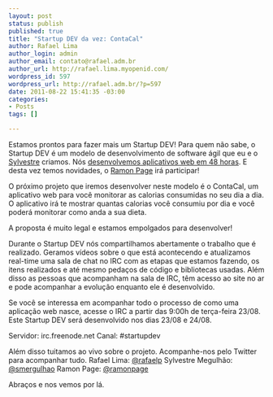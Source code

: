 ```yaml
--- 
layout: post
status: publish
published: true
title: "Startup DEV da vez: ContaCal"
author: Rafael Lima
author_login: admin
author_email: contato@rafael.adm.br
author_url: http://rafael.lima.myopenid.com/
wordpress_id: 597
wordpress_url: http://rafael.adm.br/?p=597
date: 2011-08-22 15:41:35 -03:00
categories: 
- Posts
tags: []

---
```

Estamos prontos para fazer mais um Startup DEV!
Para quem não sabe, o Startup DEV é um modelo de desenvolvimento de software ágil que eu e o <a href="http://mergulhao.info">Sylvestre</a> criamos. Nós <a href="http://startupdev.com.br">desenvolvemos aplicativos web em 48 horas</a>. E desta vez temos novidades, o <a href="http://ramonpage.com/">Ramon Page</a> irá participar!

O próximo projeto que iremos desenvolver neste modelo é o ContaCal, um aplicativo web para você monitorar as calorias consumidas no seu dia a dia. O aplicativo irá te mostrar quantas calorias você consumiu por dia e você poderá monitorar como anda a sua dieta.

A proposta é muito legal e estamos empolgados para desenvolver!

Durante o Startup DEV nós compartilhamos abertamente o trabalho que é realizado. Geramos vídeos sobre o que está acontecendo e atualizamos real-time uma sala de chat no IRC com as etapas que estamos fazendo, os itens realizados e até mesmo pedaços de código e bibliotecas usadas. Além disso as pessoas que acompanham na sala de IRC, têm acesso ao site no ar e pode acompanhar a evolução enquanto ele é desenvolvido.

Se você se interessa em acompanhar todo o processo de como uma aplicação web nasce, acesse o IRC a partir das 9:00h de terça-feira 23/08. Este Startup DEV será desenvolvido nos dias 23/08 e 24/08.

Servidor: irc.freenode.net
Canal: #startupdev

Além disso tuitamos ao vivo sobre o projeto. Acompanhe-nos pelo Twitter para acompanhar tudo.
Rafael Lima: <a href="http://twitter.com/rafaelp">@rafaelp</a>
Sylvestre Megulhão: <a href="http://twitter.com/smergulhao">@smergulhao</a>
Ramon Page: <a href="http://twitter.com/ramonpage">@ramonpage</a>

Abraços e nos vemos por lá.
